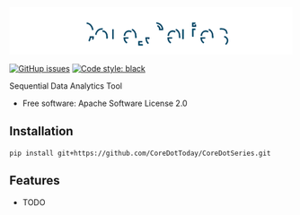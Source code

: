 ![CoreDotSeries](docs/static/logo.svg)


[![GitHup issues](https://img.shields.io/github/issues/CoreDotToday/CoreDotSeries)](https://github.com/CoreDotToday/CoreDotSeries/issues)
[![Code style: black](https://img.shields.io/badge/code%20style-black-000000.svg)](https://github.com/psf/black)


Sequential Data Analytics Tool

* Free software: Apache Software License 2.0


Installation
------------
```
pip install git+https://github.com/CoreDotToday/CoreDotSeries.git
```


Features
--------

* TODO
